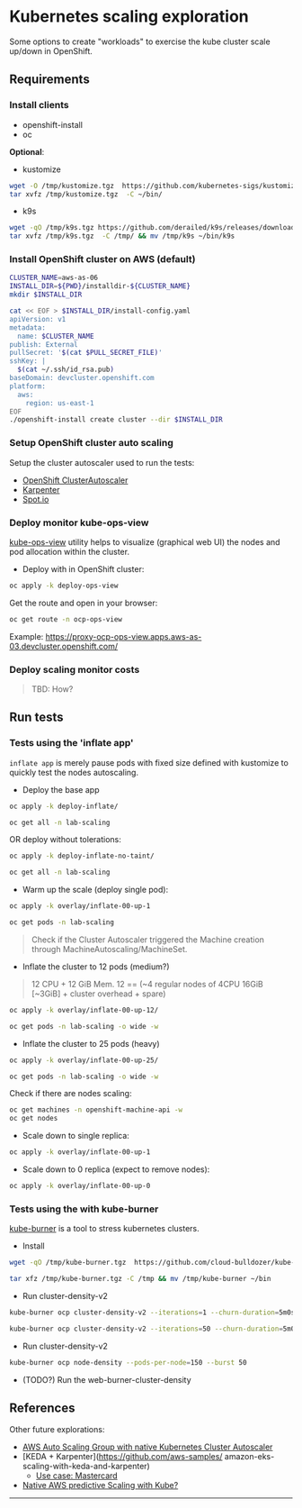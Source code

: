 # Kubernetes scaling exploration

Some options to create "workloads" to exercise the kube cluster scale up/down in OpenShift.

## Requirements

### Install clients

- openshift-install
- oc

**Optional**:

- kustomize

```sh
wget -O /tmp/kustomize.tgz  https://github.com/kubernetes-sigs/kustomize/releases/download/kustomize%2Fv5.3.0/kustomize_v5.3.0_linux_amd64.tar.gz
tar xvfz /tmp/kustomize.tgz  -C ~/bin/
```

- k9s

```sh
wget -qO /tmp/k9s.tgz https://github.com/derailed/k9s/releases/download/v0.29.1/k9s_Linux_amd64.tar.gz
tar xvfz /tmp/k9s.tgz  -C /tmp/ && mv /tmp/k9s ~/bin/k9s
```



### Install OpenShift cluster on AWS (default)

```sh
CLUSTER_NAME=aws-as-06
INSTALL_DIR=${PWD}/installdir-${CLUSTER_NAME}
mkdir $INSTALL_DIR

cat << EOF > $INSTALL_DIR/install-config.yaml
apiVersion: v1
metadata:
  name: $CLUSTER_NAME
publish: External
pullSecret: '$(cat $PULL_SECRET_FILE)'
sshKey: |
  $(cat ~/.ssh/id_rsa.pub)
baseDomain: devcluster.openshift.com
platform:
  aws:
    region: us-east-1
EOF
./openshift-install create cluster --dir $INSTALL_DIR
```

### Setup OpenShift cluster auto scaling

Setup the cluster autoscaler used to run the tests:

- [OpenShift ClusterAutoscaler](./setup-ocp-autoscaler.md)
- [Karpenter](./setup-karpenter.md)
- [Spot.io](./setup-spotio.md)

### Deploy monitor kube-ops-view

[kube-ops-view](https://codeberg.org/hjacobs/kube-ops-view/src/branch/main/openshift)
utility helps to visualize (graphical web UI) the nodes
and pod allocation within the cluster.

- Deploy with in OpenShift cluster:

```sh
oc apply -k deploy-ops-view
```

Get the route and open in your browser:

```sh
oc get route -n ocp-ops-view
```

Example: https://proxy-ocp-ops-view.apps.aws-as-03.devcluster.openshift.com/

### Deploy scaling monitor costs

> TBD: How?

## Run tests

### Tests using the 'inflate app'

`inflate app` is merely pause pods with fixed size defined with kustomize to quickly
test the nodes autoscaling.

- Deploy the base app

~~~sh
oc apply -k deploy-inflate/

oc get all -n lab-scaling
~~~

OR deploy without tolerations:

~~~sh
oc apply -k deploy-inflate-no-taint/

oc get all -n lab-scaling
~~~

- Warm up the scale (deploy single pod):

~~~sh
oc apply -k overlay/inflate-00-up-1

oc get pods -n lab-scaling
~~~

> Check if the Cluster Autoscaler triggered the Machine creation through MachineAutoscaling/MachineSet.

- Inflate the cluster to 12 pods (medium?)

> 12 CPU + 12 GiB Mem. 12 == (~4 regular nodes of 4CPU 16GiB [~3GiB] + cluster overhead + spare)

~~~sh
oc apply -k overlay/inflate-00-up-12/

oc get pods -n lab-scaling -o wide -w
~~~


- Inflate the cluster to 25 pods (heavy)

~~~sh
oc apply -k overlay/inflate-00-up-25/

oc get pods -n lab-scaling -o wide -w
~~~

Check if there are nodes scaling:

~~~sh
oc get machines -n openshift-machine-api -w
oc get nodes
~~~

- Scale down to single replica:

~~~sh
oc apply -k overlay/inflate-00-up-1
~~~

- Scale down to 0 replica (expect to remove nodes):

~~~sh
oc apply -k overlay/inflate-00-up-0
~~~

### Tests using the with kube-burner

[kube-burner](https://cloud-bulldozer.github.io/kube-burner/latest/ocp/?h=density+v2#metrics-profile-type)
is a tool to stress kubernetes clusters.

- Install

```sh
wget -qO /tmp/kube-burner.tgz  https://github.com/cloud-bulldozer/kube-burner/releases/download/v1.8.0/kube-burner-V1.8.0-linux-x86_64.tar.gz

tar xfz /tmp/kube-burner.tgz -C /tmp && mv /tmp/kube-burner ~/bin
```

- Run cluster-density-v2

```sh
kube-burner ocp cluster-density-v2 --iterations=1 --churn-duration=5m0s  

kube-burner ocp cluster-density-v2 --iterations=50 --churn-duration=5m0s
```

- Run cluster-density-v2

```sh
kube-burner ocp node-density --pods-per-node=150 --burst 50
```

- (TODO?) Run the web-burner-cluster-density

## References

Other future explorations:

- [AWS Auto Scaling Group with native Kubernetes Cluster Autoscaler](https://aws.github.io/aws-eks-best-practices/cluster-autoscaling/)
- [KEDA + Karpenter](https://github.com/aws-samples/
amazon-eks-scaling-with-keda-and-karpenter)
    - [Use case: Mastercard](https://www.youtube.com/watch?v=yOzyXY97CrI)
- [Native AWS predictive Scaling with Kube?](https://docs.aws.amazon.com/autoscaling/ec2/userguide/ec2-auto-scaling-predictive-scaling.html)


____
<!-- 
# Kubernetes Scaling Lab | OpenShift ClusterAutoscaler

### OpenShift cluster auto scaling


```sh
# Choose one
DEDICATED_NODE=true
PATCH_DEDICATED="{\"spec\":{
      \"template\":{
        \"spec\":{
          \"metadata\":{\"labels\":{\"lab-scaling-test\":\"true\"}},
          \"taints\":[{\"key\": \"lab-scaling-test\", \"effect\":\"NoSchedule\"}]
          }}}}"

DEDICATED_NODE=false
PATCH_LABEL="{\"spec\":{
      \"template\":{
        \"spec\":{
          \"metadata\":{\"labels\":{\"lab-scaling-test\":\"true\"}},\"taints\":[]
          }}}}"

# Keep two nodes running into single-zone (two replicas), scale down other
# MachineSets.
MSET_NAME_1A=$(oc get machineset -n openshift-machine-api --no-headers | grep us-east-1a | awk '{print$1}')
oc scale machineset --replicas=2 $MSET_NAME_1A -n openshift-machine-api

for MSET_NAME in $(oc get machineset -n openshift-machine-api --no-headers | awk '{print$1}' | grep -v $MSET_NAME_1A); do
  oc scale machineset --replicas=0 $MSET_NAME -n openshift-machine-api
  # Apply taints to the remaining machine sets to make sure nothing else will
  # interact with those nodes while the tests are running.
  if [[ $DEDICATED_NODE == true ]]; then
    oc patch machineset ${MSET_NAME} -n openshift-machine-api --type=merge --patch "$PATCH_DEDICATED"
  else
    oc patch machineset ${MSET_NAME} -n openshift-machine-api --type=merge --patch "$PATCH_LABEL"
    oc patch machineset ${MSET_NAME} -n openshift-machine-api --type=json --patch='[ { "op":"remove", "path": "/spec/template/spec/taints" }]'
  fi

  cat <<EOF | oc apply -f -
apiVersion: "autoscaling.openshift.io/v1beta1"
kind: "MachineAutoscaler"
metadata:
  name: "worker-${MSET_NAME}" 
  namespace: "openshift-machine-api"
spec:
  minReplicas: 0
  maxReplicas: 4
  scaleTargetRef: 
    apiVersion: machine.openshift.io/v1beta1
    kind: MachineSet 
    name: ${MSET_NAME}
EOF
done

oc apply -k setup-autoscaler-ocp/
``` -->
